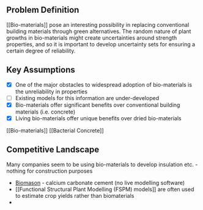## Problem Definition
[[Bio-materials]] pose an interesting possibility in replacing conventional building materials through green alternatives. The random nature of plant growths in bio-materials might create uncertainties around strength properties, and so it is important to develop uncertainty sets for ensuring a certain degree of reliability.
## Key Assumptions

- [x] One of the major obstacles to widespread adoption of bio-materials is the unreliability in properties 
- [ ] Existing models for this information are under-developed
- [x] Bio-materials offer significant benefits over conventional building materials (i.e. concrete)
- [x] Living bio-materials offer unique benefits over dried bio-materials

[[Bio-materials]]
[[Bacterial Concrete]]
## Competitive Landscape
Many companies seem to be using bio-materials to develop insulation etc. - nothing for construction purposes

- [Biomason](https://biomason.com/) - calcium carbonate cement (no live modelling software)
- [[Functional Structural Plant Modelling (FSPM) models]] are often used to estimate crop yields rather than biomaterials
- 


